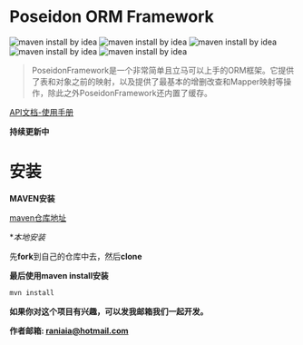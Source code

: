 # Poseidon ORM Framework

![maven install by idea](https://github.com/PageNotFoundx/poseidon/blob/master/resource/jababaifenbai.svg)
![maven install by idea](https://github.com/PageNotFoundx/poseidon/blob/master/resource/packageist.svg)
![maven install by idea](https://github.com/PageNotFoundx/poseidon/blob/master/resource/build.svg)
![maven install by idea](https://github.com/PageNotFoundx/poseidon/blob/master/resource/download.svg)
![maven install by idea](https://github.com/PageNotFoundx/poseidon/blob/master/resource/version.svg)


> PoseidonFramework是一个非常简单且立马可以上手的ORM框架。它提供了表和对象之前的映射，以及提供了最基本的增删改查和Mapper映射等操作，除此之外PoseidonFramework还内置了缓存。

[API文档-使用手册](https://github.com/Laniakeamly/poseidon/blob/master/api/README.md)

**持续更新中**

# 安装

**MAVEN安装**

[maven仓库地址](https://mvnrepository.com/artifact/io.github.laniakeamly/poseidon)

**本地安装*

先**fork**到自己的仓库中去，然后**clone**

**最后使用maven install安装**

```java
mvn install
```

**如果你对这个项目有兴趣，可以发我邮箱我们一起开发。**

**作者邮箱: raniaia@hotmail.com**
